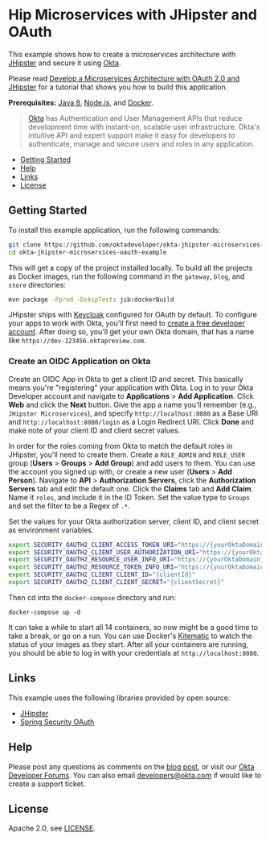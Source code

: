 # Hip Microservices with JHipster and OAuth

This example shows how to create a microservices architecture with [JHipster](http://www.jhipster.tech) and secure it using [Okta](https://developer.okta.com).

Please read [Develop a Microservices Architecture with OAuth 2.0 and JHipster](https://developer.okta.com/blog/2018/03/01/develop-microservices-jhipster-oauth) for a tutorial that shows you how to build this application.

**Prerequisites:** [Java 8](http://www.oracle.com/technetwork/java/javase/downloads/jdk8-downloads-2133151.html),  [Node.js](https://nodejs.org/), and [Docker](https://docs.docker.com/install/).

> [Okta](https://developer.okta.com/) has Authentication and User Management APIs that reduce development time with instant-on, scalable user infrastructure. Okta's intuitive API and expert support make it easy for developers to authenticate, manage and secure users and roles in any application.

* [Getting Started](#getting-started)
* [Help](#help)
* [Links](#links)
* [License](#license)

## Getting Started

To install this example application, run the following commands:

```bash
git clone https://github.com/oktadeveloper/okta-jhipster-microservices-oauth-example.git
cd okta-jhipster-microservices-oauth-example
```

This will get a copy of the project installed locally. To build all the projects as Docker images, run the following command in the `gateway`, `blog`, and `store` directories:
 
```bash
mvn package -Pprod -DskipTests jib:dockerBuild
```

JHipster ships with [Keycloak](https://keycloak.org) configured for OAuth by default. To configure your apps to work with Okta, you'll first need to [create a free developer account](https://developer.okta.com/signup/). After doing so, you'll get your own Okta domain, that has a name like `https://dev-123456.oktapreview.com`. 

### Create an OIDC Application on Okta

Create an OIDC App in Okta to get a client ID and secret. This basically means you're "registering" your application with Okta. Log in to your Okta Developer account and navigate to **Applications** > **Add Application**. Click **Web** and click the **Next** button. Give the app a name you’ll remember (e.g., `JHipster Microservices`), and specify `http://localhost:8080` as a Base URI and `http://localhost:8080/login` as a Login Redirect URI. Click **Done** and make note of your client ID and client secret values.

In order for the roles coming from Okta to match the default roles in JHipster, you'll need to create them. Create a `ROLE_ADMIN` and `ROLE_USER` group (**Users** > **Groups** > **Add Group**) and add users to them. You can use the account you signed up with, or create a new user (**Users** > **Add Person**). Navigate to **API** > **Authorization Servers**, click the **Authorization Servers** tab and edit the default one. Click the **Claims** tab and **Add Claim**. Name it `roles`, and include it in the ID Token. Set the value type to `Groups` and set the filter to be a Regex of `.*`.

Set the values for your Okta authorization server, client ID, and client secret as environment variables.

```bash
export SECURITY_OAUTH2_CLIENT_ACCESS_TOKEN_URI="https://{yourOktaDomain}.com/oauth2/default/v1/token"
export SECURITY_OAUTH2_CLIENT_USER_AUTHORIZATION_URI="https://{yourOktaDomain}.com/oauth2/default/v1/authorize"
export SECURITY_OAUTH2_RESOURCE_USER_INFO_URI="https://{yourOktaDomain}.com/oauth2/default/v1/userinfo"
export SECURITY_OAUTH2_RESOURCE_TOKEN_INFO_URI="https://{yourOktaDomain}.com/oauth2/default/v1/introspect"
export SECURITY_OAUTH2_CLIENT_CLIENT_ID="{clientId}"
export SECURITY_OAUTH2_CLIENT_CLIENT_SECRET="{clientSecret}"
```

Then cd into the `docker-compose` directory and run:

```
docker-compose up -d
```

It can take a while to start all 14 containers, so now might be a good time to take a break, or go on a run. You can use Docker's [Kitematic](https://kitematic.com/) to watch the status of your images as they start. After all your containers are running, you should be able to log in with your credentials at `http://localhost:8080`.

## Links

This example uses the following libraries provided by open source:

* [JHipster](http://www.jhipster.tech)
* [Spring Security OAuth](http://projects.spring.io/spring-security-oauth/)

## Help

Please post any questions as comments on the [blog post](https://developer.okta.com/blog/2018/03/01/develop-microservices-jhipster-oauth), or visit our [Okta Developer Forums](https://devforum.okta.com/). You can also email developers@okta.com if would like to create a support ticket.

## License

Apache 2.0, see [LICENSE](LICENSE).
